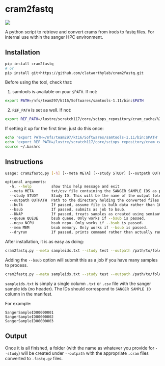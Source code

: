 # cram2fastq
[![](https://img.shields.io/pypi/v/cram2fastq?logo=PyPI)](https://pypi.org/project/cram2fastq/)

A python script to retrieve and convert crams from irods to fastq files. For internal use within the sanger HPC environment.

## Installation
```bash
pip install cram2fastq
# or
pip install git+https://github.com/clatworthylab/cram2fastq.git
```

Before using the tool, check that:

1) samtools is available on your `$PATH`. If not:
```bash
export PATH=/nfs/team297/kt16/Softwares/samtools-1.11/bin:$PATH
```

2) `REF_PATH` is set as well. If not:
```bash
export REF_PATH=/lustre/scratch117/core/sciops_repository/cram_cache/%2s/%2s/%s:/lustre/scratch118/core/sciops_repository/cram_cache/%2s/%2s/%s:URL=http:://sf2-farm-srv1.internal.sanger.ac.uk::8000/%s
```

If setting it up for the first time, just do this once:
```bash
echo 'export PATH=/nfs/team297/kt16/Softwares/samtools-1.11/bin:$PATH' >> ~/.bashrc
echo 'export REF_PATH=/lustre/scratch117/core/sciops_repository/cram_cache/%2s/%2s/%s:/lustre/scratch118/core/sciops_repository/cram_cache/%2s/%2s/%s:URL=http:://sf2-farm-srv1.internal.sanger.ac.uk::8000/%s' >> ~/.bashrc
source ~/.bashrc
````

## Instructions
```bash
usage: cram2fastq.py [-h] [--meta META] [--study STUDY] [--outpath OUTPATH] [--bulk] [--bsub] [--DNAP] [--queue QUEUE] [--ncpu NCPU] [--mem MEM] [--dryrun]

optional arguments:
  -h, --help         show this help message and exit
  --meta META        txt/csv file containing the SANGER SAMPLE IDS as per manifest as a separate line for each sample.
  --study STUDY      Study ID. This will be the name of the output folder.
  --outpath OUTPATH  Path to the directory holding the converted files.
  --bulk             If passed, assume file is bulk data rather than 10x data.
  --bsub             If passed, submits as job to bsub.
  --DNAP             If passed, treats samples as created using semiautomated pipeline from DNAP (i.e. same ID for GEX/TCR/BCR). Output will be separated as folders.
  --queue QUEUE      bsub queue. Only works if --bsub is passed.
  --ncpu NCPU        bsub ncpu. Only works if --bsub is passed.
  --mem MEM          bsub memory. Only works if --bsub is passed.
  --dryrun           If passed, prints command rather than actually run.
```

After installation, it is as easy as doing:
```bash
cram2fastq.py --meta sampleids.txt --study test --outpath /path/to/folder --bulk
```

Adding the `--bsub` option will submit this as a job if you have many samples to process.
```bash
cram2fastq.py --meta sampleids.txt --study test --outpath /path/to/folder --bulk --bsub
```

`sampleids.txt` is simply a single column `.txt` or `.csv` file with the sanger sample ids (no header).
The IDs should correspond to `SANGER SAMPLE ID` column in the manifest.

For example:
```
SangerSampleID00000001
SangerSampleID00000002
SangerSampleID00000003
```

## Output
Once it is all finished, a folder (with the name as whatever you provide for `--study`) will be created under `--outpath` with the appropriate `.cram` files converted to `.fastq.gz` files.
